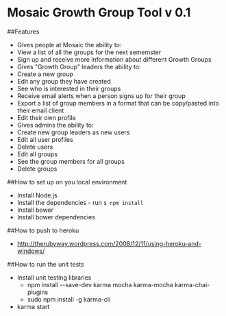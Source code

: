 # Mosaic Growth Group Tool v 0.1

##Features
* Gives people at Mosaic the ability to:
 * View a list of all the groups for the next sememster
 * Sign up and receive more information about different Growth Groups
* Gives "Growth Group" leaders the ability to:
 * Create a new group
 * Edit any group they have created
 * See who is interested in their groups
 * Receive email alerts when a person signs up for their group
 * Export a list of group members in a format that can be copy/pasted into their email client
 * Edit their own profile
* Gives admins the ability to:
 * Create new group leaders as new users
 * Edit all user profiles
 * Delete users
 * Edit all groups
 * See the group members for all groups
 * Delete groups

##How to set up on you local environment
* Install Node.js
 * Install the dependencies - run `$ npm install`
* Install bower
 * Install bower dependencies

##How to push to heroku
* http://therubyway.wordpress.com/2008/12/11/using-heroku-and-windows/

##How to run the unit tests
* Install unit testing libraries
  * npm install --save-dev karma mocha karma-mocha karma-chai-plugins
  * sudo npm install -g karma-cli
* karma start
